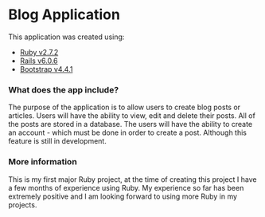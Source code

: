 # **Blog Application**

This application was created using:

- [Ruby v2.7.2](https://ruby-doc.org/core-2.7.2/)
- [Rails v6.0.6](https://guides.rubyonrails.org/v6.0/)
- [Bootstrap v4.4.1](https://getbootstrap.com/docs/4.4/getting-started/introduction/)

### **What does the app include?**
The purpose of the application is to allow users to create blog posts or articles.
Users will have the ability to view, edit and delete their posts.
All of the posts are stored in a database.
The users will have the ability to create an account - which must be done in order to create a post. Although this feature is still in development.

### **More information**
This is my first major Ruby project, at the time of creating this project I have a few months of experience using Ruby.
My experience so far has been extremely positive and I am looking forward to using more Ruby in my projects.
